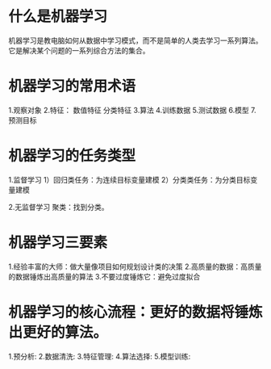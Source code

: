 # 什么是机器学习
  机器学习是教电脑如何从数据中学习模式，而不是简单的人类去学习一系列算法。它是解决某个问题的一系列综合方法的集合。

# 机器学习的常用术语
1.观察对象
2.特征：
  数值特征
  分类特征
3.算法
4.训练数据
5.测试数据
6.模型
7.预测目标

# 机器学习的任务类型

1.监督学习
  1）回归类任务：为连续目标变量建模
  2）分类类任务：为分类目标变量建模

2.无监督学习
  聚类：找到分类。

# 机器学习三要素
1.经验丰富的大师：做大量像项目如何规划设计类的决策
2.高质量的数据：高质量的数据锤炼出高质量的算法
3.不要过度锤炼它：避免过度拟合

# 机器学习的核心流程：更好的数据将锤炼出更好的算法。

1.预分析:
2.数据清洗:
3.特征管理:
4.算法选择:
5.模型训练:
